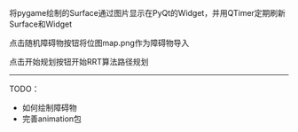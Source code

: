 将pygame绘制的Surface通过图片显示在PyQt的Widget，并用QTimer定期刷新Surface和Widget

点击随机障碍物按钮将位图map.png作为障碍物导入

点击开始规划按钮开始RRT算法路径规划

---

TODO：
- 如何绘制障碍物
- 完善animation包